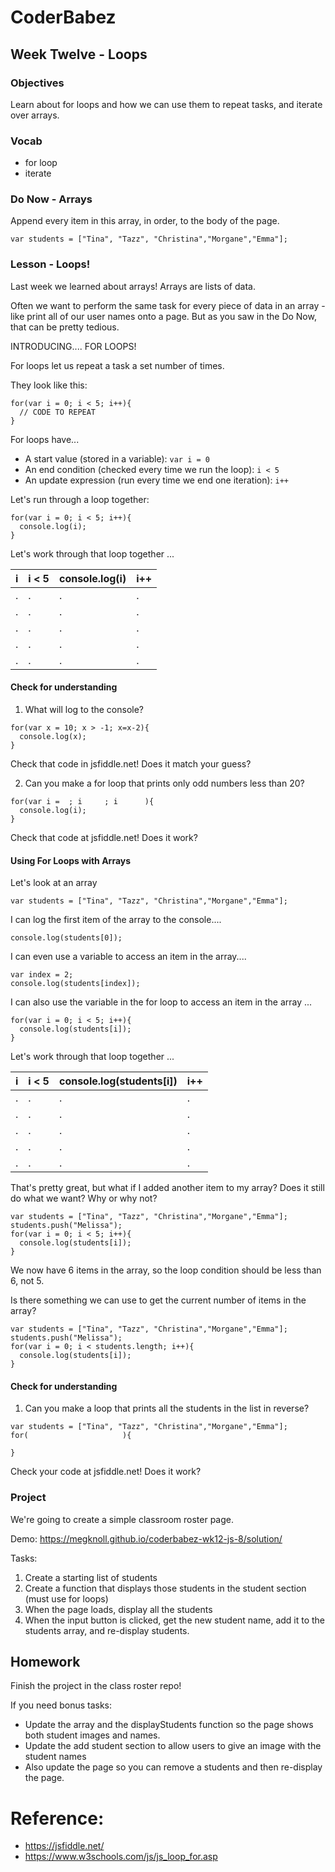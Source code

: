 # CoderBabez

##  Week Twelve - Loops

### Objectives
Learn about for loops and how we can use them to repeat tasks, and iterate over arrays.

### Vocab
* for loop
* iterate

### Do Now - Arrays
Append every item in this array, in order, to the body of the page.
```
var students = ["Tina", "Tazz", "Christina","Morgane","Emma"];
```

### Lesson - Loops!

Last week we learned about arrays! Arrays are lists of data.

Often we want to perform the same task for every piece of data in an array - like print all of our user names onto a page. But as you saw in the Do Now, that can be pretty tedious.

INTRODUCING.... FOR LOOPS!

For loops let us repeat a task a set number of times.

They look like this:
```
for(var i = 0; i < 5; i++){
  // CODE TO REPEAT
}
```

For loops have...
* A start value (stored in a variable): `var i = 0`
* An end condition (checked every time we run the loop): `i < 5`
* An update expression (run every time we end one iteration): `i++`

Let's run through a loop together:
```
for(var i = 0; i < 5; i++){
  console.log(i);
}
```

Let's work through that loop together ...

| i | i < 5 | console.log(i)  | i++ |
| -----------|-------------| -----| -----|
| .| .| .| .|
| .| .| .| .|
| .| .| .| .|
| .| .| .| .|
| .| .| .| .|

#### Check for understanding

1. What will log to the console?
```
for(var x = 10; x > -1; x=x-2){
  console.log(x);
}
```
Check that code in jsfiddle.net! Does it match your guess?


2. Can you make a for loop that prints only odd numbers less than 20?
```
for(var i =  ; i     ; i      ){
  console.log(i);
}
```
Check that code at jsfiddle.net! Does it work?

#### Using For Loops with Arrays

Let's look at an array
```
var students = ["Tina", "Tazz", "Christina","Morgane","Emma"];
```
I can log the first item of the array to the console....
```
console.log(students[0]);
```
I can even use a variable to access an item in the array....
```
var index = 2;
console.log(students[index]);
```
I can also use the variable in the for loop to access an item in the array ...

```
for(var i = 0; i < 5; i++){
  console.log(students[i]);
}
```
Let's work through that loop together ...

| i | i < 5 | console.log(students[i])  | i++ |
| -----------|-------------| -----| -----|
| .| .| .| .|
| .| .| .| .|
| .| .| .| .|
| .| .| .| .|
| .| .| .| .|

That's pretty great, but what if I added another item to my array? Does it still do what we want? Why or why not?
```
var students = ["Tina", "Tazz", "Christina","Morgane","Emma"];
students.push("Melissa");
for(var i = 0; i < 5; i++){
  console.log(students[i]);
}
```
We now have 6 items in the array, so the loop condition should be less than 6, not 5.

Is there something we can use to get the current number of items in the array?
```
var students = ["Tina", "Tazz", "Christina","Morgane","Emma"];
students.push("Melissa");
for(var i = 0; i < students.length; i++){
  console.log(students[i]);
}
```
#### Check for understanding

1. Can you make a loop that prints all the students in the list in reverse?
```
var students = ["Tina", "Tazz", "Christina","Morgane","Emma"];
for(                     ){

}
```
Check your code at jsfiddle.net! Does it work?

### Project

We're going to create a simple classroom roster page.

Demo:
https://megknoll.github.io/coderbabez-wk12-js-8/solution/

Tasks:
1. Create a starting list of students
2. Create a function that displays those students in the student section (must use for loops)
3. When the page loads, display all the students
4. When the input button is clicked, get the new student name, add it to the students array, and re-display students.

## Homework

Finish the project in the class roster repo!

If you need bonus tasks:
* Update the array and the displayStudents function so the page shows both student images and names.
* Update the add student section to allow users to give an image with the student names
* Also update the page so you can remove a students and then re-display the page.

# Reference:

* https://jsfiddle.net/
* https://www.w3schools.com/js/js_loop_for.asp
